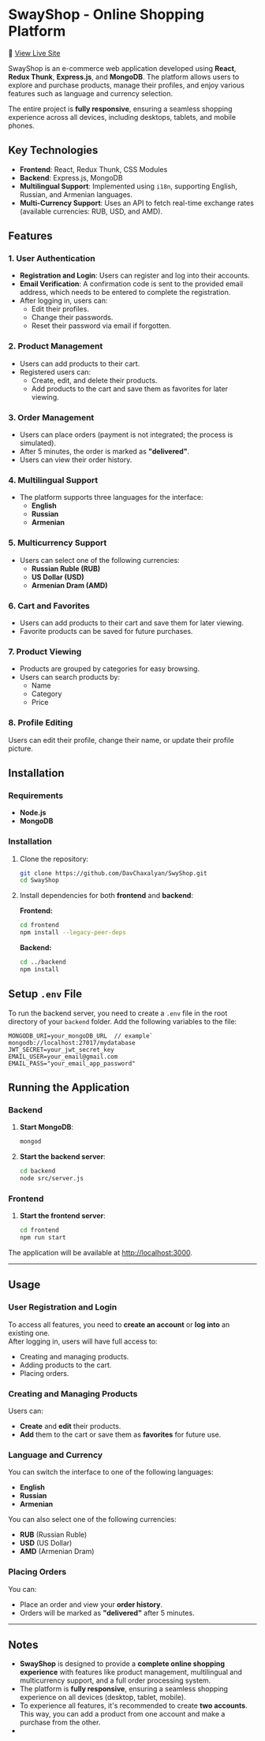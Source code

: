 # SwayShop - Online Shopping Platform

🔗 [View Live Site](https://swyshop.netlify.app/)

SwayShop is an e-commerce web application developed using **React**, **Redux Thunk**, **Express.js**, and **MongoDB**. The platform allows users to explore and purchase products, manage their profiles, and enjoy various features such as language and currency selection.

The entire project is **fully responsive**, ensuring a seamless shopping experience across all devices, including desktops, tablets, and mobile phones.

## Key Technologies

- **Frontend**: React, Redux Thunk, CSS Modules
- **Backend**: Express.js, MongoDB
- **Multilingual Support**: Implemented using `i18n`, supporting English, Russian, and Armenian languages.
- **Multi-Currency Support**: Uses an API to fetch real-time exchange rates (available currencies: RUB, USD, and AMD).

## Features

### 1. User Authentication
- **Registration and Login**: Users can register and log into their accounts.
- **Email Verification**: A confirmation code is sent to the provided email address, which needs to be entered to complete the registration.
- After logging in, users can:
  - Edit their profiles.
  - Change their passwords.
  - Reset their password via email if forgotten.

### 2. Product Management
- Users can add products to their cart.
- Registered users can:
  - Create, edit, and delete their products.
  - Add products to the cart and save them as favorites for later viewing.

### 3. Order Management
- Users can place orders (payment is not integrated; the process is simulated).
- After 5 minutes, the order is marked as **"delivered"**.
- Users can view their order history.

### 4. Multilingual Support
- The platform supports three languages for the interface:
  - **English**
  - **Russian**
  - **Armenian**

### 5. Multicurrency Support
- Users can select one of the following currencies:
  - **Russian Ruble (RUB)**
  - **US Dollar (USD)**
  - **Armenian Dram (AMD)**

### 6. Cart and Favorites
- Users can add products to their cart and save them for later viewing.
- Favorite products can be saved for future purchases.

### 7. Product Viewing
- Products are grouped by categories for easy browsing.
- Users can search products by:
  - Name
  - Category
  - Price

### 8. Profile Editing
Users can edit their profile, change their name, or update their profile picture.

## Installation

### Requirements
- **Node.js**
- **MongoDB**

### Installation

1. Clone the repository:

    ```bash
    git clone https://github.com/DavChaxalyan/SwyShop.git
    cd SwayShop
    ```

2. Install dependencies for both **frontend** and **backend**:

    **Frontend:**
    ```bash
    cd frontend
    npm install --legacy-peer-deps
    ```

    **Backend:**
    ```bash
    cd ../backend
    npm install
    ```
## Setup `.env` File

To run the backend server, you need to create a `.env` file in the root directory of your `backend` folder. Add the following variables to the file:

```plaintext
MONGODB_URI=your_mongoDB_URL  // example` mongodb://localhost:27017/mydatabase
JWT_SECRET=your_jwt_secret_key
EMAIL_USER=your_email@gmail.com
EMAIL_PASS="your_email_app_password"
```

## Running the Application

### Backend

1. **Start MongoDB**:
    ```bash
    mongod
    ```

2. **Start the backend server**:
    ```bash
    cd backend
    node src/server.js
    ```

### Frontend

1. **Start the frontend server**:
    ```bash
    cd frontend
    npm run start
    ```

The application will be available at [http://localhost:3000](http://localhost:3000).

---

## Usage

### User Registration and Login
To access all features, you need to **create an account** or **log into** an existing one.  
After logging in, users will have full access to:
- Creating and managing products.
- Adding products to the cart.
- Placing orders.

### Creating and Managing Products
Users can:
- **Create** and **edit** their products.
- **Add** them to the cart or save them as **favorites** for future use.

### Language and Currency
You can switch the interface to one of the following languages:
- **English**
- **Russian**
- **Armenian**

You can also select one of the following currencies:
- **RUB** (Russian Ruble)
- **USD** (US Dollar)
- **AMD** (Armenian Dram)

### Placing Orders
You can:
- Place an order and view your **order history**.
- Orders will be marked as **"delivered"** after 5 minutes.

---

## Notes
- **SwayShop** is designed to provide a **complete online shopping experience** with features like product management, multilingual and multicurrency support, and a full order processing system.
- The platform is **fully responsive**, ensuring a seamless shopping experience on all devices (desktop, tablet, mobile).
- To experience all features, it's recommended to create **two accounts**. This way, you can add a product from one account and make a purchase from the other.
- 
